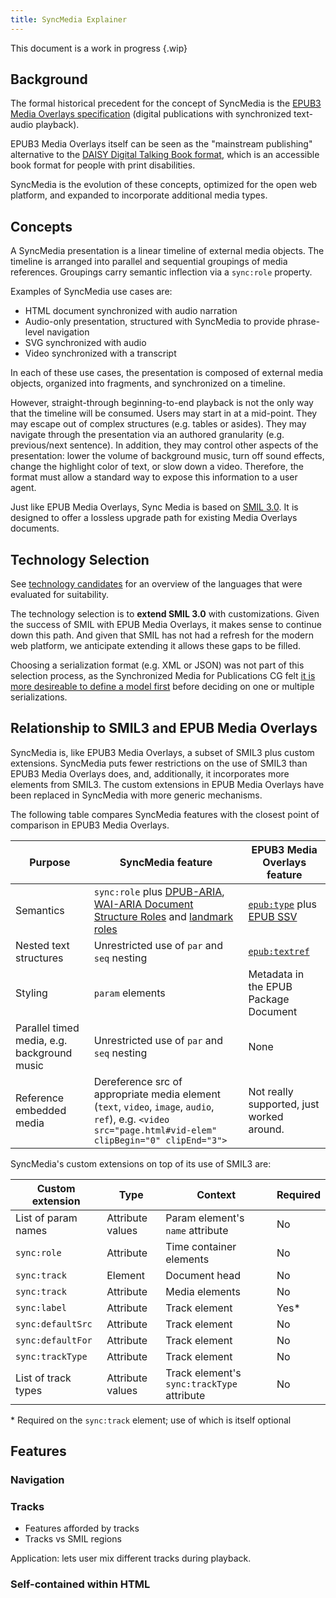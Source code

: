```yaml
---
title: SyncMedia Explainer
---
```

This document is a work in progress {.wip}

## Background

The formal historical precedent for the concept of SyncMedia is the [EPUB3 Media Overlays specification](http://www.idpf.org/epub/31/spec/epub-mediaoverlays.html) (digital publications with synchronized text-audio playback).

EPUB3 Media Overlays itself can be seen as the "mainstream publishing" alternative to the [DAISY Digital Talking Book format](http://www.daisy.org/daisypedia/daisy-digital-talking-book), which is an accessible book format for people with print disabilities.

SyncMedia is the evolution of these concepts, optimized for the open web platform, and expanded to incorporate additional media types.

## Concepts

A SyncMedia presentation is a linear timeline of external media objects. The timeline is arranged into parallel and sequential groupings of media references. Groupings carry semantic inflection via a `sync:role` property.

Examples of SyncMedia use cases are:
* HTML document synchronized with audio narration
* Audio-only presentation, structured with SyncMedia to provide phrase-level navigation
* SVG synchronized with audio
* Video synchronized with a transcript

In each of these use cases, the presentation is composed of external media objects, organized into fragments, and synchronized on a timeline.

However, straight-through beginning-to-end playback is not the only way that the timeline will be consumed. Users may start in at a mid-point. They may escape out of complex structures (e.g. tables or asides). They may navigate through the presentation via an authored granularity (e.g. previous/next sentence). In addition, they may control other aspects of the presentation: lower the volume of background music, turn off sound effects, change the highlight color of text, or slow down a video. Therefore, the format must allow a standard way to expose this information to a user agent.

Just like EPUB Media Overlays, Sync Media is based on [SMIL 3.0](https://www.w3.org/TR/REC-smil/smil30.html). It is designed to offer a lossless upgrade path for existing Media Overlays documents.


## Technology Selection

See [technology candidates](technology-candidates.html) for an overview of the languages that were evaluated for suitability.

The technology selection is to __extend SMIL 3.0__ with customizations. Given the success of SMIL with EPUB Media Overlays, it makes sense to continue down this path. And given that SMIL has not had a refresh for the modern web platform, we anticipate extending it allows these gaps to be filled.

Choosing a serialization format (e.g. XML or JSON) was not part of this selection process, as the Synchronized Media for Publications CG felt [it is more desireable to define a model first](https://lists.w3.org/Archives/Public/public-sync-media-pub/2020Jul/0005.html) before deciding on one or multiple serializations.  

## Relationship to SMIL3 and EPUB Media Overlays

SyncMedia is, like EPUB3 Media Overlays, a subset of SMIL3 plus custom extensions. SyncMedia puts fewer restrictions on the use of SMIL3 than EPUB3 Media Overlays does, and, additionally, it incorporates more elements from SMIL3. The custom extensions in EPUB Media Overlays have been replaced in SyncMedia with more generic mechanisms.

The following table compares SyncMedia features with the closest point of comparison in EPUB3 Media Overlays.

| Purpose | SyncMedia feature | EPUB3 Media Overlays feature |
|---------|-------------------|-----------------------------|
| Semantics | `sync:role` plus [DPUB-ARIA](https://www.w3.org/TR/dpub-aria-1.0/), [WAI-ARIA Document Structure Roles](https://www.w3.org/TR/wai-aria/#document_structure_roles) and [landmark roles](https://www.w3.org/TR/wai-aria-1.1/#landmark_roles)   | [`epub:type`](https://www.w3.org/publishing/epub/epub-contentdocs.html#attrdef-epub-type) plus [EPUB SSV](https://idpf.github.io/epub-vocabs/structure/)|
| Nested text structures | Unrestricted use of `par` and `seq` nesting | [`epub:textref`](https://www.w3.org/publishing/epub/epub-mediaoverlays.html#attrdef-body-textref) | 
| Styling | `param` elements | Metadata in the EPUB Package Document |
| Parallel timed media, e.g. background music | Unrestricted use of `par` and `seq` nesting | None |
| Reference embedded media | Dereference src of appropriate media element (`text`, `video`, `image`, `audio`, `ref`), e.g. `<video src="page.html#vid-elem" clipBegin="0" clipEnd="3">` | Not really supported, just worked around.|

SyncMedia's custom extensions on top of its use of SMIL3 are:

| Custom extension | Type | Context | Required |
|------------------|------|---------|----------|
| List of param names | Attribute values | Param element's `name` attribute | No |
| `sync:role` | Attribute | Time container elements | No |
| `sync:track` | Element | Document head | No |
| `sync:track` | Attribute | Media elements | No |
| `sync:label` | Attribute | Track element | Yes* |
| `sync:defaultSrc` | Attribute | Track element | No |
| `sync:defaultFor` | Attribute | Track element | No |
| `sync:trackType` | Attribute | Track element | No |
| List of track types | Attribute values | Track element's `sync:trackType` attribute | No |

\* Required on the `sync:track` element; use of which is itself optional

## Features

### Navigation

### Tracks

* Features afforded by tracks
* Tracks vs SMIL regions

Application: lets user mix different tracks during playback.

### Self-contained within HTML